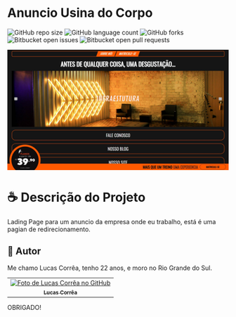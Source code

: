 # Anuncio Usina do Corpo

![GitHub repo size](https://img.shields.io/github/repo-size/correa0105/Page-UsinaDoCorpo?style=for-the-badge)
![GitHub language count](https://img.shields.io/github/languages/count/correa0105/Page-UsinaDoCorpo?style=for-the-badge)
![GitHub forks](https://img.shields.io/github/forks/correa0105/Page-UsinaDoCorpo?style=for-the-badge)
![Bitbucket open issues](https://img.shields.io/bitbucket/issues/correa0105/Page-UsinaDoCorpo?style=for-the-badge)
![Bitbucket open pull requests](https://img.shields.io/bitbucket/pr-raw/correa0105/Page-UsinaDoCorpo?style=for-the-badge)

<img src="./assets/img/exemplo.png" alt="Exemplo do Projeto">

# ☕ Descrição do Projeto

Lading Page para um anuncio da empresa onde eu trabalho, está é uma pagian de redirecionamento.

## 🤝 Autor

Me chamo Lucas Corrêa, tenho 22 anos, e moro no Rio Grande do Sul.

<table>
  <tr>
    <td align="center">
      <a href="https://www.linkedin.com/in/correalucas0105/">
        <img src="https://media-exp1.licdn.com/dms/image/C4D03AQH5e4dHCNg-lA/profile-displayphoto-shrink_200_200/0/1656952608892?e=1664409600&v=beta&t=I5TvYIy4Bs9zaQYMGjhgjBxbcS2jwh3ubYGcJU3boLk" width="100px;" alt="Foto de Lucas Corrêa no GitHub"/><br>
        <sub>
            <b>Lucas Corrêa</b>
        </sub>
      </a>
    </td>
</table>

OBRIGADO!
